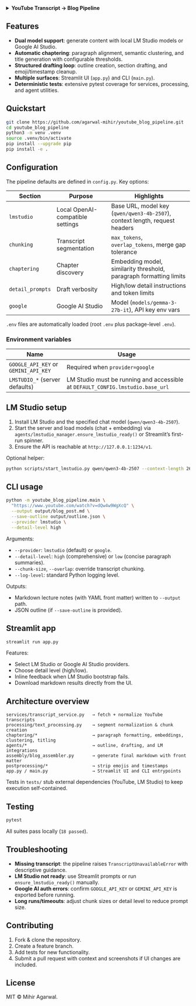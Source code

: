 <details>
<summary><strong>YouTube Transcript → Blog Pipeline</strong></summary>

Transform YouTube transcripts into polished, chaptered lecture notes using LM Studio (local) or Google AI Studio (Gemini) models. The pipeline normalizes transcripts, chunks them for LLM prompting, drafts sections, and assembles publication-ready Markdown.

</details>

## Features

- **Dual model support**: generate content with local LM Studio models or Google AI Studio.
- **Automatic chaptering**: paragraph alignment, semantic clustering, and title generation with configurable thresholds.
- **Structured drafting loop**: outline creation, section drafting, and emoji/timestamp cleanup.
- **Multiple surfaces**: Streamlit UI (`app.py`) and CLI (`main.py`).
- **Deterministic tests**: extensive pytest coverage for services, processing, and agent utilities.

## Quickstart

```bash
git clone https://github.com/agarwal-mihir/youtube_blog_pipeline.git
cd youtube_blog_pipeline
python3 -m venv .venv
source .venv/bin/activate
pip install --upgrade pip
pip install -e .
```

## Configuration

The pipeline defaults are defined in `config.py`. Key options:

| Section | Purpose | Highlights |
| --- | --- | --- |
| `lmstudio` | Local OpenAI-compatible settings | Base URL, model key (`qwen/qwen3-4b-2507`), context length, request headers |
| `chunking` | Transcript segmentation | `max_tokens`, `overlap_tokens`, merge gap tolerance |
| `chaptering` | Chapter discovery | Embedding model, similarity threshold, paragraph formatting limits |
| `detail_prompts` | Draft verbosity | High/low detail instructions and token limits |
| `google` | Google AI Studio | Model (`models/gemma-3-27b-it`), API key env vars |

`.env` files are automatically loaded (root `.env` plus package-level `.env`).

### Environment variables

| Name | Usage |
| --- | --- |
| `GOOGLE_API_KEY` or `GEMINI_API_KEY` | Required when `provider=google` |
| `LMSTUDIO_*` (server defaults) | LM Studio must be running and accessible at `DEFAULT_CONFIG.lmstudio.base_url` |

## LM Studio setup

1. Install LM Studio and the specified chat model (`qwen/qwen3-4b-2507`).
2. Start the server and load models (chat + embedding) via `agents/lmstudio_manager.ensure_lmstudio_ready()` or Streamlit’s first-run spinner.
3. Ensure the API is reachable at `http://127.0.0.1:1234/v1`.

Optional helper:

```bash
python scripts/start_lmstudio.py qwen/qwen3-4b-2507 --context-length 262144
```

## CLI usage

```bash
python -m youtube_blog_pipeline.main \
  "https://www.youtube.com/watch?v=dQw4w9WgXcQ" \
  --output output/blog_post.md \
  --save-outline output/outline.json \
  --provider lmstudio \
  --detail-level high
```

Arguments:

- `--provider`: `lmstudio` (default) or `google`.
- `--detail-level`: `high` (comprehensive) or `low` (concise paragraph summaries).
- `--chunk-size`, `--overlap`: override transcript chunking.
- `--log-level`: standard Python logging level.

Outputs:

- Markdown lecture notes (with YAML front matter) written to `--output` path.
- JSON outline (if `--save-outline` is provided).

## Streamlit app

```bash
streamlit run app.py
```

Features:

- Select LM Studio or Google AI Studio providers.
- Choose detail level (high/low).
- Inline feedback when LM Studio bootstrap fails.
- Download markdown results directly from the UI.

## Architecture overview

```
services/transcript_service.py   → fetch + normalize YouTube transcripts
processing/text_processing.py    → segment normalization & chunk creation
chaptering/*                     → paragraph formatting, embeddings, clustering, titling
agents/*                         → outline, drafting, and LM integrations
assembly/blog_assembler.py       → generate final markdown with front matter
postprocessing/*                 → strip emojis and timestamps
app.py / main.py                 → Streamlit UI and CLI entrypoints
```

Tests in `tests/` stub external dependencies (YouTube, LM Studio) to keep execution self-contained.

## Testing

```bash
pytest
```

All suites pass locally (`18 passed`).

## Troubleshooting

- **Missing transcript**: the pipeline raises `TranscriptUnavailableError` with descriptive guidance.
- **LM Studio not ready**: use Streamlit prompts or run `ensure_lmstudio_ready()` manually.
- **Google AI auth errors**: confirm `GOOGLE_API_KEY` or `GEMINI_API_KEY` is exported before running.
- **Long runs/timeouts**: adjust chunk sizes or detail level to reduce prompt size.

## Contributing

1. Fork & clone the repository.
2. Create a feature branch.
3. Add tests for new functionality.
4. Submit a pull request with context and screenshots if UI changes are included.

## License

MIT © Mihir Agarwal.
